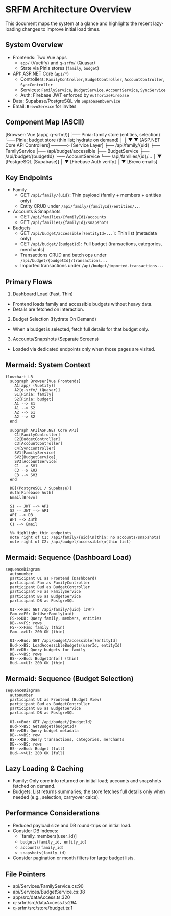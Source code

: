 # SRFM Architecture Overview

This document maps the system at a glance and highlights the recent lazy-loading changes to improve initial load times.

## System Overview
- Frontends: Two Vue apps
  - `app/` (Vuetify) and `q-srfm/` (Quasar)
  - State via Pinia stores (`family`, `budget`)
- API: ASP.NET Core (`api/*`)
  - Controllers: `FamilyController`, `BudgetController`, `AccountController`, `SyncController`
  - Services: `FamilyService`, `BudgetService`, `AccountService`, `SyncService`
  - Auth: Firebase JWT enforced by `AuthorizeFirebase`
- Data: Supabase/PostgreSQL via `SupabaseDbService`
- Email: `BrevoService` for invites

## Component Map (ASCII)
[Browser: Vue (app/, q-srfm/)]
  ├── Pinia: family store (entities, selection)
  └── Pinia: budget store (thin list; hydrate on demand)
         │             │
         ▼             ▼
[ASP.NET Core API Controllers] ─────> [Service Layer]
  ├── /api/family/{uid}         ├── FamilyService
  ├── /api/budget/accessible    ├── BudgetService
  ├── /api/budget/{budgetId}    └── AccountService
  └── /api/families/{id}/...           │
                                       ▼
                                [PostgreSQL (Supabase)]
                                       │
                                       ▼
                                [Firebase Auth verify]
                                       │
                                       ▼
                                  [Brevo emails]

## Key Endpoints
- Family
  - GET `/api/family/{uid}`: Thin payload (family + members + entities only)
  - Entity CRUD under `/api/family/{familyId}/entities/...`
- Accounts & Snapshots
  - GET `/api/families/{familyId}/accounts`
  - GET `/api/families/{familyId}/snapshots`
- Budgets
  - GET `/api/budget/accessible[?entityId=...]`: Thin list (metadata only)
  - GET `/api/budget/{budgetId}`: Full budget (transactions, categories, merchants)
  - Transactions CRUD and batch ops under `/api/budget/{budgetId}/transactions...`
  - Imported transactions under `/api/budget/imported-transactions...`

## Primary Flows
1) Dashboard Load (Fast, Thin)
- Frontend loads family and accessible budgets without heavy data.
- Details are fetched on interaction.

2) Budget Selection (Hydrate On Demand)
- When a budget is selected, fetch full details for that budget only.

3) Accounts/Snapshots (Separate Screens)
- Loaded via dedicated endpoints only when those pages are visited.

## Mermaid: System Context
```mermaid
flowchart LR
  subgraph Browser[Vue Frontends]
    A1[app/ (Vuetify)]
    A2[q-srfm/ (Quasar)]
    S1[Pinia: family]
    S2[Pinia: budget]
    A1 --> S1
    A1 --> S2
    A2 --> S1
    A2 --> S2
  end

  subgraph API[ASP.NET Core API]
    C1[FamilyController]
    C2[BudgetController]
    C3[AccountController]
    C4[SyncController]
    SV1[FamilyService]
    SV2[BudgetService]
    SV3[AccountService]
    C1 --> SV1
    C2 --> SV2
    C3 --> SV3
  end

  DB[(PostgreSQL / Supabase)]
  Auth[Firebase Auth]
  Email[Brevo]

  S1 -- JWT --> API
  S2 -- JWT --> API
  API --> DB
  API --> Auth
  C1 --> Email

  %% Highlight thin endpoints
  note right of C1: /api/family/{uid}\n(thin: no accounts/snapshots)
  note right of C2: /api/budget/accessible\n(thin list)
```

## Mermaid: Sequence (Dashboard Load)
```mermaid
sequenceDiagram
  autonumber
  participant UI as Frontend (Dashboard)
  participant Fam as FamilyController
  participant Bud as BudgetController
  participant FS as FamilyService
  participant BS as BudgetService
  participant DB as PostgreSQL

  UI->>Fam: GET /api/family/{uid} (JWT)
  Fam->>FS: GetUserFamily(uid)
  FS->>DB: Query family, members, entities
  DB-->>FS: rows
  FS-->>Fam: family (thin)
  Fam-->>UI: 200 OK (thin)

  UI->>Bud: GET /api/budget/accessible[?entityId]
  Bud->>BS: LoadAccessibleBudgets(userId, entityId)
  BS->>DB: Query budgets for family
  DB-->>BS: rows
  BS-->>Bud: BudgetInfo[] (thin)
  Bud-->>UI: 200 OK (thin)
```

## Mermaid: Sequence (Budget Selection)
```mermaid
sequenceDiagram
  autonumber
  participant UI as Frontend (Budget View)
  participant Bud as BudgetController
  participant BS as BudgetService
  participant DB as PostgreSQL

  UI->>Bud: GET /api/budget/{budgetId}
  Bud->>BS: GetBudget(budgetId)
  BS->>DB: Query budget metadata
  DB-->>BS: row
  BS->>DB: Query transactions, categories, merchants
  DB-->>BS: rows
  BS-->>Bud: Budget (full)
  Bud-->>UI: 200 OK (full)
```

## Lazy Loading & Caching
- Family: Only core info returned on initial load; accounts and snapshots fetched on demand.
- Budgets: List returns summaries; the store fetches full details only when needed (e.g., selection, carryover calcs).

## Performance Considerations
- Reduced payload size and DB round-trips on initial load.
- Consider DB indexes:
  - `family_members(user_id)\]
  - `budgets(family_id, entity_id)`
  - `accounts(family_id)`
  - `snapshots(family_id)`
- Consider pagination or month filters for large budget lists.

## File Pointers
- api/Services/FamilyService.cs:90
- api/Services/BudgetService.cs:38
- app/src/dataAccess.ts:320
- q-srfm/src/dataAccess.ts:294
- q-srfm/src/store/budget.ts:1

